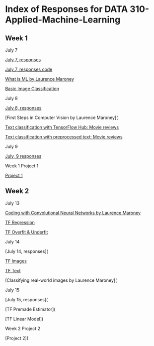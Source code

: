 # Index of Responses for DATA 310-Applied-Machine-Learning

## Week 1

July 7

[July 7, responses](https://youjin14.github.io/DATA-310-Applied-Machine-Learning/Week1Day2.html)

[July 7, responses code](https://youjin14.github.io/data310/July7Code.html)

[What is ML by Laurence Maroney](https://youjin14.github.io/data310/What_is_ML_by_Laurence_Maroney.html)

[Basic Image Classification](https://youjin14.github.io/data310/Week1Day2TensorFlow.html)

July 8

[July 8, responses](https://youjin14.github.io/DATA-310-Applied-Machine-Learning/Week1Day3.html)

[First Steps in Computer Vision by Laurence Maroney](

[Text classification with TensorFlow Hub: Movie reviews](https://youjin14.github.io/data310/Week1Day3TFHub.html)

[Text classification with preprocessed text: Movie reviews](https://github.com/Youjin14/data310/blob/master/Text_classification_with_preprocessed_text.ipynb)

July 9

[July, 9 responses](https://youjin14.github.io/DATA-310-Applied-Machine-Learning/Week1Day4.html)

Week 1 Project 1

[Project 1](https://youjin14.github.io/DATA-310-Applied-Machine-Learning/Project1.html)

## Week 2

July 13

[Coding with Convolutional Neural Networks by Laurence Maroney](https://github.com/Youjin14/data310/blob/master/Coding_with_Convolutional_Neural_Networks.ipynb)

[TF Regression](https://github.com/Youjin14/data310/blob/master/TF_Regression.ipynb)

[TF Overfit & Underfit](https://github.com/Youjin14/data310/blob/master/Overfit%26Underfit.ipynb)

July 14

[July 14, responses](

[TF Images](https://github.com/Youjin14/data310/blob/master/Images.ipynb)

[TF Text](https://github.com/Youjin14/data310/blob/master/TF_Text.ipynb)

[Classifying real-world images by Laurence Maroney](

July 15

[July 15, responses](

[TF Premade Estimator](

[TF Linear Model](

Week 2 Project 2

[Project 2](


